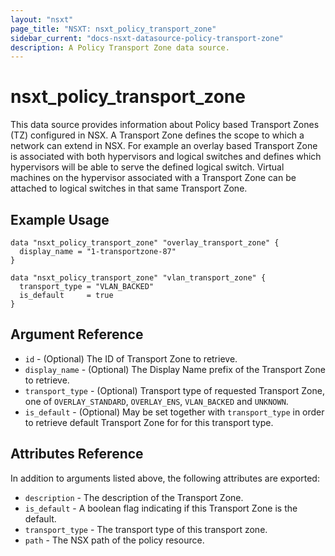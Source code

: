 ```yaml
---
layout: "nsxt"
page_title: "NSXT: nsxt_policy_transport_zone"
sidebar_current: "docs-nsxt-datasource-policy-transport-zone"
description: A Policy Transport Zone data source.
---
```


# nsxt_policy_transport_zone

This data source provides information about Policy based Transport Zones (TZ) configured in NSX. A Transport Zone defines the scope to which a network can extend in NSX. For example an overlay based Transport Zone is associated with both hypervisors and logical switches and defines which hypervisors will be able to serve the defined logical switch. Virtual machines on the hypervisor associated with a Transport Zone can be attached to logical switches in that same Transport Zone.

## Example Usage

```hcl
data "nsxt_policy_transport_zone" "overlay_transport_zone" {
  display_name = "1-transportzone-87"
}
```

```hcl
data "nsxt_policy_transport_zone" "vlan_transport_zone" {
  transport_type = "VLAN_BACKED"
  is_default     = true
}
```

## Argument Reference

* `id` - (Optional) The ID of Transport Zone to retrieve.
* `display_name` - (Optional) The Display Name prefix of the Transport Zone to retrieve.
* `transport_type` - (Optional) Transport type of requested Transport Zone, one of `OVERLAY_STANDARD`, `OVERLAY_ENS`, `VLAN_BACKED` and `UNKNOWN`.
* `is_default` - (Optional) May be set together with `transport_type` in order to retrieve default Transport Zone for for this transport type.

## Attributes Reference

In addition to arguments listed above, the following attributes are exported:

* `description` - The description of the Transport Zone.
* `is_default` - A boolean flag indicating if this Transport Zone is the default.
* `transport_type` - The transport type of this transport zone.
* `path` - The NSX path of the policy resource.
